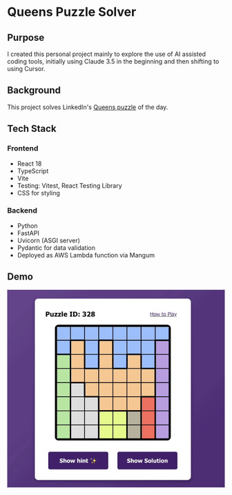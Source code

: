 # Queens Puzzle Solver

## Purpose

I created this personal project mainly to explore the use of AI assisted coding tools, initially using Claude 3.5 in the beginning and then shifting to using Cursor.

## Background

This project solves LinkedIn's [Queens puzzle](https://www.linkedin.com/games/queens) of the day.

## Tech Stack

### Frontend

-   React 18
-   TypeScript
-   Vite
-   Testing: Vitest, React Testing Library
-   CSS for styling

### Backend

-   Python
-   FastAPI
-   Uvicorn (ASGI server)
-   Pydantic for data validation
-   Deployed as AWS Lambda function via Mangum

## Demo

![Queens Solver Demo](frontend/public/queens-solve-howto.gif)
